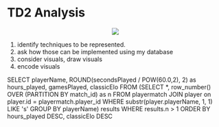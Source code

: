 # TD2 Analysis

<p align="center">
<img src=https://user-images.githubusercontent.com/78244259/183784327-d59589e8-f450-4ed3-b1f2-a70e787a96dc.png>

</p>

1. identify techniques to be represented.
2. ask how those can be implemented using my database
3. consider visuals, draw visuals
4. encode visuals


SELECT playerName, ROUND(secondsPlayed / POW(60.0,2), 2) as hours_played, gamesPlayed, classicElo
FROM
	(SELECT *, row_number() OVER (PARTITION BY match_id) as n
		FROM playermatch
		JOIN player on player.id = playermatch.player_id
		WHERE substr(player.playerName, 1, 1) LIKE 's'
		GROUP BY playerName) results
WHERE results.n > 1
ORDER BY hours_played DESC, classicElo DESC
